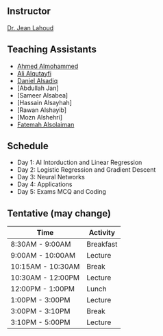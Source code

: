 ## Instructor

[Dr. Jean Lahoud](https://www.linkedin.com/in/jean-lahoud-4179ab284/)

## Teaching Assistants

- [Ahmed Almohammed](https://www.linkedin.com/in/ahmed-almohammed)
- [Ali Alqutayfi](https://www.linkedin.com/in/ali-alqutayfi)
- [Daniel Alsadiq](https://www.linkedin.com/in/daniel-alsadiq-633589298?utm_source=share&utm_campaign=share_via&utm_content=profile&utm_medium=android_app)
- [Abdullah Jan]
- [Sameer Alsabea]
- [Hassain Alsayhah]
- [Rawan Alshayib]
- [Mozn Alshehri]
- [Fatemah Alsolaiman](https://www.linkedin.com/in/fatemah-alsolaiman?utm_source=share&utm_campaign=share_via&utm_content=profile&utm_medium=ios_app)

## Schedule

- Day 1: AI Intorduction and Linear Regression
- Day 2: Logistic Regression and Gradient Descent
- Day 3: Neural Networks
- Day 4: Applications
- Day 5: Exams MCQ and Coding
  

## Tentative (may change)

| Time    | Activity |
| -------- | ------- |
| 8:30AM - 9:00AM  | Breakfast    |
| 9:00AM - 10:00AM | Lecture     |
| 10:15AM - 10:30AM    | Break    |
| 10:30AM - 12:00PM | Lecture |
| 12:00PM - 1:00PM | Lunch |
| 1:00PM - 3:00PM | Lecture |
| 3:00PM - 3:10PM | Break |
| 3:10PM - 5:00PM | Lecture |
